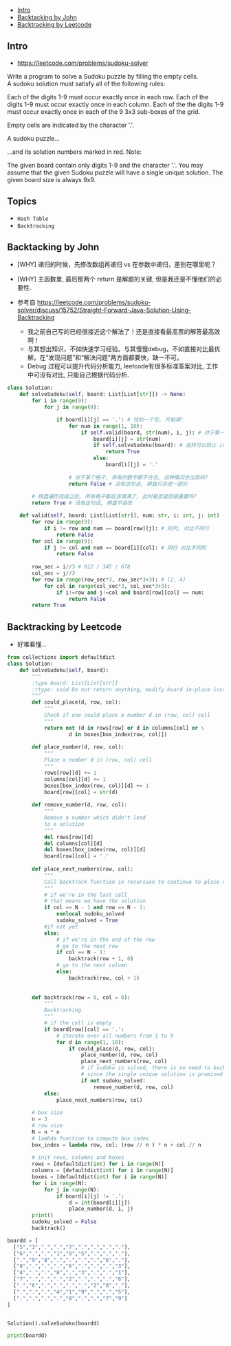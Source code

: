 - [Intro](#intro)
- [Backtacking by John](#backtacking-by-john)
- [Backtracking by Leetcode](#backtracking-by-leetcode)




## Intro

- https://leetcode.com/problems/sudoku-solver

Write a program to solve a Sudoku puzzle by filling the empty cells.
A sudoku solution must satisfy all of the following rules:

Each of the digits 1-9 must occur exactly once in each row.
Each of the digits 1-9 must occur exactly once in each column.
Each of the the digits 1-9 must occur exactly once in each of the 9 3x3 sub-boxes of the grid.

Empty cells are indicated by the character '.'.

A sudoku puzzle...

...and its solution numbers marked in red.
Note:

The given board contain only digits 1-9 and the character '.'.
You may assume that the given Sudoku puzzle will have a single unique solution.
The given board size is always 9x9.







## Topics

- `Hash Table`
- `Backtracking`


## Backtacking by John


- [WHY] 递归的时候，先修改数组再递归 vs 在参数中递归，差别在哪里呢？
- [WHY] 主函数里, 最后那两个 return 是解题的关键, 但是我还是不懂他们的必要性.

- 参考自 https://leetcode.com/problems/sudoku-solver/discuss/15752/Straight-Forward-Java-Solution-Using-Backtracking
  - 我之前自己写的已经很接近这个解法了！还是直接看最高票的解答最高效啊！
  - 与其想出知识，不如快速学习经验。与其慢慢debug，不如直接对比最优解。在“发现问题”和“解决问题”两方面都要快，缺一不可。
  - Debug 过程可以提升代码分析能力, leetcode有很多标准答案对比, 工作中可没有对比, 只能自己根据代码分析.



```py
class Solution:
    def solveSudoku(self, board: List[List[str]]) -> None:
        for i in range(9):
            for j in range(9):

                if board[i][j] == '.': # 找到一个空, 开始填!
                    for num in range(1, 10):
                        if self.valid(board, str(num), i, j): # 对于第一个".", 除去肯定不valid的, 其余所有的数都试一下.
                            board[i][j] = str(num)
                            if self.solveSudoku(board): # 这样可以防止 invalid 的时候修改 board
                                return True
                            else:
                                board[i][j] = '.'
                    
                    # 对于某个格子, 所有的数字都不合法, 这种情况会出现吗?
                    return False # 没有这句话, 棋盘只会改一部分
        
        # 棋盘遍历完成之后, 所有格子都应该填满了, 此时是否返回很重要吗?
        return True # 没有这句话, 棋盘不会改

    def valid(self, board: List[List[str]], num: str, i: int, j: int) -> bool:
        for row in range(9):
            if i != row and num == board[row][j]: # 同列, 对比不同行
                return False
        for col in range(9):
            if j != col and num == board[i][col]: # 同行 对比不同列
                return False
        
        row_sec = i//3 # 012 / 345 / 678
        col_sec = j//3
        for row in range(row_sec*3, row_sec*3+3): # [2, 4]
            for col in range(col_sec*3, col_sec*3+3):
                if i!=row and j!=col and board[row][col] == num:
                    return False
        return True
```





## Backtracking by Leetcode

- 好难看懂...

```py
from collections import defaultdict
class Solution:
    def solveSudoku(self, board):
        """
        :type board: List[List[str]]
        :rtype: void Do not return anything, modify board in-place instead.
        """
        def could_place(d, row, col):
            """
            Check if one could place a number d in (row, col) cell
            """
            return not (d in rows[row] or d in columns[col] or \
                    d in boxes[box_index(row, col)])
        
        def place_number(d, row, col):
            """
            Place a number d in (row, col) cell
            """
            rows[row][d] += 1
            columns[col][d] += 1
            boxes[box_index(row, col)][d] += 1
            board[row][col] = str(d)
            
        def remove_number(d, row, col):
            """
            Remove a number which didn't lead 
            to a solution
            """
            del rows[row][d]
            del columns[col][d]
            del boxes[box_index(row, col)][d]
            board[row][col] = '.'    
            
        def place_next_numbers(row, col):
            """
            Call backtrack function in recursion to continue to place numbers till the moment we have a solution
            """
            # if we're in the last cell
            # that means we have the solution
            if col == N - 1 and row == N - 1:
                nonlocal sudoku_solved
                sudoku_solved = True
            #if not yet    
            else:
                # if we're in the end of the row
                # go to the next row
                if col == N - 1:
                    backtrack(row + 1, 0)
                # go to the next column
                else:
                    backtrack(row, col + 1)
                
                
        def backtrack(row = 0, col = 0):
            """
            Backtracking
            """
            # if the cell is empty
            if board[row][col] == '.':
                # iterate over all numbers from 1 to 9
                for d in range(1, 10):
                    if could_place(d, row, col):
                        place_number(d, row, col)
                        place_next_numbers(row, col)
                        # if sudoku is solved, there is no need to backtrack
                        # since the single unique solution is promised
                        if not sudoku_solved:
                            remove_number(d, row, col)
            else:
                place_next_numbers(row, col)
                    
        # box size
        n = 3
        # row size
        N = n * n
        # lambda function to compute box index
        box_index = lambda row, col: (row // n ) * n + col // n
        
        # init rows, columns and boxes
        rows = [defaultdict(int) for i in range(N)]
        columns = [defaultdict(int) for i in range(N)]
        boxes = [defaultdict(int) for i in range(N)]
        for i in range(N):
            for j in range(N):
                if board[i][j] != '.': 
                    d = int(board[i][j])
                    place_number(d, i, j)
        print()
        sudoku_solved = False
        backtrack()

boardd = [
  ["5","3",".",".","7",".",".",".","."],
  ["6",".",".","1","9","5",".",".","."],
  [".","9","8",".",".",".",".","6","."],
  ["8",".",".",".","6",".",".",".","3"],
  ["4",".",".","8",".","3",".",".","1"],
  ["7",".",".",".","2",".",".",".","6"],
  [".","6",".",".",".",".","2","8","."],
  [".",".",".","4","1","9",".",".","5"],
  [".",".",".",".","8",".",".","7","9"]
]


Solution().solveSudoku(boardd)

print(boardd)
```














